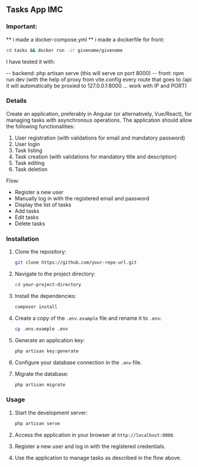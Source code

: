 ## Tasks App IMC

### Important:

** i made a docker-compose.yml
** i made a dockerfile for front:

```bash
cd tasks && docker run -it givename/givename
```

I have tested it with:

-- backend: php artisan serve (this will serve on port 8000)
-- front: npm run dev (with the help of proxy from vite.config every route that goes to /api it will automatically be proxied to 127.0.0.1:8000 ... work with IP and PORT)

### Details

Create an application, preferably in Angular (or alternatively, Vue/React), for managing tasks with asynchronous operations. The application should allow the following functionalities:

1. User registration (with validations for email and mandatory password)
2. User login
3. Task listing
4. Task creation (with validations for mandatory title and description)
5. Task editing
6. Task deletion

Flow:

- Register a new user
- Manually log in with the registered email and password
- Display the list of tasks
- Add tasks
- Edit tasks
- Delete tasks

### Installation

1. Clone the repository:

   ```sh
   git clone https://github.com/your-repo-url.git
   ```

2. Navigate to the project directory:

   ```bash
   cd your-project-directory
   ```

3. Install the dependencies:

   ```bash
   composer install
   ```

4. Create a copy of the `.env.example` file and rename it to `.env`:

   ```bash
   cp .env.example .env
   ```

5. Generate an application key:

   ```bash
   php artisan key:generate
   ```

6. Configure your database connection in the `.env` file.

7. Migrate the database:

   ```bash
   php artisan migrate
   ```

### Usage

1. Start the development server:

   ```bash
   php artisan serve
   ```

2. Access the application in your browser at `http://localhost:8000`.

3. Register a new user and log in with the registered credentials.

4. Use the application to manage tasks as described in the flow above.
